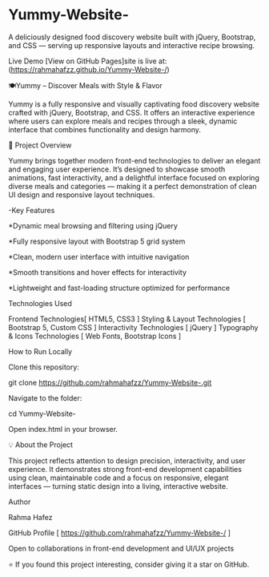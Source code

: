 # Yummy-Website-
A deliciously designed food discovery website built with jQuery, Bootstrap, and CSS — serving up responsive layouts and interactive recipe browsing.

Live Demo [View on GitHub Pages]site is live at: (https://rahmahafzz.github.io/Yummy-Website-/)


🍽️Yummy – Discover Meals with Style & Flavor

Yummy is a fully responsive and visually captivating food discovery website crafted with jQuery, Bootstrap, and CSS.
It offers an interactive experience where users can explore meals and recipes through a sleek, dynamic interface that combines functionality and design harmony.


🎯 Project Overview

Yummy brings together modern front-end technologies to deliver an elegant and engaging user experience.
It’s designed to showcase smooth animations, fast interactivity, and a delightful interface focused on exploring diverse meals and categories — making it a perfect demonstration of clean UI design and responsive layout techniques.

-Key Features

*Dynamic meal browsing and filtering using jQuery

*Fully responsive layout with Bootstrap 5 grid system

*Clean, modern user interface with intuitive navigation

*Smooth transitions and hover effects for interactivity

*Lightweight and fast-loading structure optimized for performance


Technologies Used

Frontend	Technologies[ HTML5, CSS3 ] 
Styling & Layout	Technologies [ Bootstrap 5, Custom CSS ]
Interactivity	Technologies [ jQuery ] 
Typography & Icons	Technologies [ Web Fonts, Bootstrap Icons ]

How to Run Locally

Clone this repository:

git clone https://github.com/rahmahafzz/Yummy-Website-.git


Navigate to the folder:

cd Yummy-Website-


Open index.html in your browser.


💡 About the Project

This project reflects attention to design precision, interactivity, and user experience.
It demonstrates strong front-end development capabilities using clean, maintainable code and a focus on responsive, elegant interfaces — turning static design into a living, interactive website.


Author

Rahma Hafez

GitHub Profile  [ https://github.com/rahmahafzz/Yummy-Website-/ ] 

Open to collaborations in front-end development and UI/UX projects

⭐ If you found this project interesting, consider giving it a star on GitHub.
